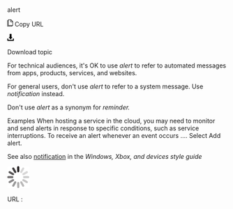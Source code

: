 # 

alert

![Copy URL](media/alert/Copy.png)
Copy URL

![Download](media/alert/Download.png)

Download topic

For technical audiences, it's OK to use *alert* to refer to automated messages from apps, products, services, and websites. 

For general users, don't use *alert* to refer to a system message. Use *notification* instead. 

Don't use *alert* as a synonym for *reminder.*

Examples
When
hosting a service in the cloud, you may need to monitor and send alerts
in response to specific conditions, such as service
interruptions. 
To receive an alert whenever an event occurs .... 
Select Add alert. 

See also [](https://worldready.cloudapp.net/Styleguide/Read?id=2700&topicid=35399)[notification](https://worldready.cloudapp.net/Styleguide/Read?id=2547&topicid=16439) in the *Windows, Xbox, and devices style guide* 

![In progress](media/alert/activity-large.gif)

URL :
